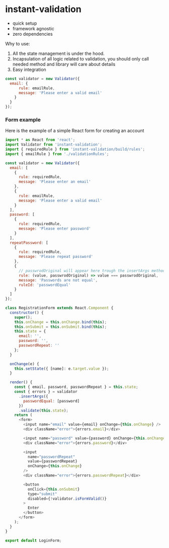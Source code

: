 # instant-validation
- quick setup
- framework agnostic
- zero dependencies

Why to use:

1. All the state management is under the hood.
2. Incapsulation of all logic related to validation,
   you should only call needed method and library will care about details
3. Easy integration

```js
const validator = new Validator({
  email: {
      rule: emailRule,
      message: 'Please enter a valid email'
    }
  }
});
```

### Form example

Here is the example of a simple React form for creating an account

```js
import * as React from 'react';
import Validator from 'instant-validation';
import { requiredRule } from 'instant-validation/build/rules';
import { emailRule } from './validationRules';

const validator = new Validator({
  email: [
    {
      rule: requiredRule,
      message: 'Please enter an email'
    },
    {
      rule: emailRule,
      message: 'Please enter a valid email'
    }
  ],
  password: [
    {
      rule: requiredRule,
      message: 'Please enter password'
    }
  ],
  repeatPassword: [
    {
      rule: requiredRule,
      message: 'Please repeat password'
    },
    {
      // passwrodOriginal will appear here trough the insertArgs method
      rule: (value, passwrodOriginal) => value === passwrodOriginal,
      message: 'Passwords are not equal',
      ruleId: 'passwordEqual'
    }
  ]
});

class RegistrationForm extends React.Component {
  constructor() {
    super();
    this.onChange = this.onChange.bind(this);
    this.onSubmit = this.onSubmit.bind(this);
    this.state = {
      email: '',
      password: '',
      passwordRepeat: ''
    };
  }

  onChange(e) {
    this.setState({ [name]: e.target.value });
  }

  render() {
    const { email, password, passwordRepeat } = this.state;
    const { errors } = validator
      .insertArgs({
        passwordEqual: [password]
      })
      .validate(this.state);
    return (
      <form>
        <input name="email" value={email} onChange={this.onChange} />
        <div className="error">{errors.email}</div>

        <input name="password" value={password} onChange={this.onChange} />
        <div className="error">{errors.password}</div>

        <input
          name="passwordRepeat"
          value={passwordRepeat}
          onChange={this.onChange}
        />
        <div className="error">{errors.passwordRepeat}</div>

        <button
          onClick={this.onSubmit}
          type="submit"
          disabled={!validator.isFormValid()}
        >
          Enter
        </button>
      </form>
    );
  }
}

export default LoginForm;
```
